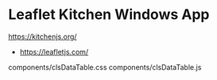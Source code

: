 # Leaflet Kitchen Windows App
https://kitchenjs.org/
- https://leafletjs.com/



components/clsDataTable.css
components/clsDataTable.js